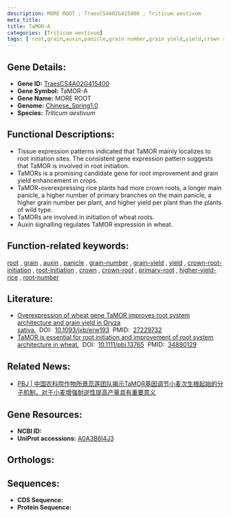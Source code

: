 ```yaml
---
description: MORE ROOT ; TraesCS4A02G415400 ; Triticum aestivum
meta_title:
title: TaMOR-A
categories: [Triticum aestivum]
tags: [ root,grain,auxin,panicle,grain number,grain yield,yield,crown root initiation,root initiation,crown,crown root,primary root,higher yield rice,root number ]
---
```


## Gene Details:
- **Gene ID:**	[TraesCS4A02G415400](https://ensembl.gramene.org/Triticum_aestivum/Gene/Summary?g=TraesCS4A02G415400)
- **Gene Symbol:** TaMOR-A
- **Gene Name:** MORE ROOT
- **Genome:** [Chinese_Spring1.0](https://ensembl.gramene.org/Triticum_aestivum/Info/Index)
- **Species:** *Triticum aestivum*

## Functional Descriptions:
   - Tissue expression patterns indicated that TaMOR mainly localizes to root initiation sites. The consistent gene expression pattern suggests that TaMOR is involved in root initiation.
   - TaMORs is a promising candidate gene for root improvement and grain yield enhancement in crops.
   - TaMOR-overexpressing rice plants had more crown roots, a longer main panicle, a higher number of primary branches on the main panicle, a higher grain number per plant, and higher yield per plant than the plants of wild type.
   - TaMORs are involved in initiation of wheat roots.
   - Auxin signalling regulates TaMOR expression in wheat.

## Function-related keywords:
[root](/tags/root/)&nbsp;,&nbsp;[grain](/tags/grain/)&nbsp;,&nbsp;[auxin](/tags/auxin/)&nbsp;,&nbsp;[panicle](/tags/panicle/)&nbsp;,&nbsp;[grain-number](/tags/grain-number/)&nbsp;,&nbsp;[grain-yield](/tags/grain-yield/)&nbsp;,&nbsp;[yield](/tags/yield/)&nbsp;,&nbsp;[crown-root-initiation](/tags/crown-root-initiation/)&nbsp;,&nbsp;[root-initiation](/tags/root-initiation/)&nbsp;,&nbsp;[crown](/tags/crown/)&nbsp;,&nbsp;[crown-root](/tags/crown-root/)&nbsp;,&nbsp;[primary-root](/tags/primary-root/)&nbsp;,&nbsp;[higher-yield-rice](/tags/higher-yield-rice/)&nbsp;,&nbsp;[root-number](/tags/root-number/)

## Literature:
   - [Overexpression of wheat gene TaMOR improves root system architecture and grain yield in Oryza sativa.]( https://academic.oup.com/jxb/article/67/14/4155/2197669?login=true)&nbsp;&nbsp;DOI:&nbsp;&nbsp;[10.1093/jxb/erw193](https://academic.oup.com/jxb/article/67/14/4155/2197669?login=true)&nbsp;&nbsp;PMID:&nbsp;&nbsp;[27229732](https://pubmed.ncbi.nlm.nih.gov/27229732/)
   - [TaMOR is essential for root initiation and improvement of root system architecture in wheat.]( https://onlinelibrary.wiley.com/doi/10.1111/pbi.13765)&nbsp;&nbsp;DOI:&nbsp;&nbsp;[10.1111/pbi.13765](https://onlinelibrary.wiley.com/doi/10.1111/pbi.13765)&nbsp;&nbsp;PMID:&nbsp;&nbsp;[34890129](https://pubmed.ncbi.nlm.nih.gov/34890129/)

## Related News:
   - [PBJ | 中国农科院作物所景蕊莲团队揭示TaMOR基因调节小麦次生根起始的分子机制，对于小麦增强耐逆性提高产量具有重要意义](https://mp.weixin.qq.com/s?__biz=Mzg3MDEwNDEyMg==&mid=2247522317&idx=1&sn=4888897c1c20d0080bab30a3cf956f26&chksm=ce903558f9e7bc4ebcb28a02469c87ce3c242d6afa9d29f2bee2441735a0f1ccd4a01306e34e&scene=27#wechat_redirect)

## Gene Resources:
- **NCBI ID:**  [](https://www.ncbi.nlm.nih.gov/gene/?term=)
- **UniProt accessions:** [A0A3B6I4J3](https://www.uniprot.org/uniprotkb/A0A3B6I4J3/entry)

## Orthologs:

## Sequences:
- **CDS Sequence:**
- **Protein Sequence:**
